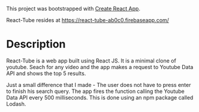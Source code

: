 This project was bootstrapped with [Create React App](https://github.com/facebookincubator/create-react-app).

React-Tube resides at https://react-tube-ab0c0.firebaseapp.com/

# Description
React-Tube is a web app built using React JS. It is a minimal clone of youtube. Seach for any video and the app makes a request to Youtube Data API and shows the top 5 results.

Just a small difference that I made - The user does not have to press enter to finish his search query. The app fires the function calling the Youtube Data API every 500 milliseconds. This is done using an npm package called Lodash.

